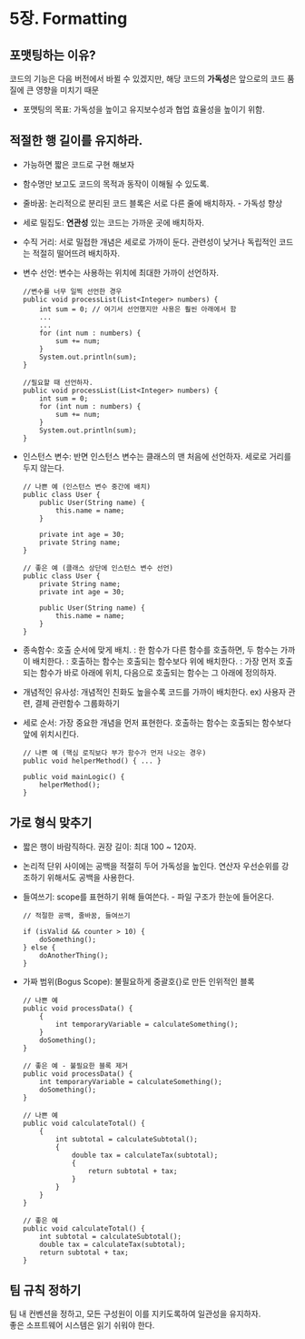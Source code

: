 # 5장. Formatting

## 포맷팅하는 이유? 
코드의 기능은 다음 버전에서 바뀔 수 있겠지만, 해당 코드의 **가독성**은 앞으로의 코드 품질에 큰 영향을 미치기 때문
- 포맷팅의 목표: 가독성을 높이고 유지보수성과 협업 효율성을 높이기 위함.


## 적절한 행 길이를 유지하라.
- 가능하면 짧은 코드로 구현 해보자
- 함수명만 보고도 코드의 목적과 동작이 이해될 수 있도록. 
- 줄바꿈: 논리적으로 분리된 코드 블록은 서로 다른 줄에 배치하자. - 가독성 향상
- 세로 밀집도: **연관성** 있는 코드는 가까운 곳에 배치하자.
- 수직 거리: 서로 밀접한 개념은 세로로 가까이 둔다. 관련성이 낮거나 독립적인 코드는 적절히 떨어뜨려 배치하자.
  
- 변수 선언: 변수는 사용하는 위치에 최대한 가까이 선언하자.
  ```
  //변수를 너무 일찍 선언한 경우
  public void processList(List<Integer> numbers) {
      int sum = 0; // 여기서 선언했지만 사용은 훨씬 아래에서 함
      ...
      ...
      for (int num : numbers) {
          sum += num;
      }
      System.out.println(sum);
  }
  
  //필요할 때 선언하자.
  public void processList(List<Integer> numbers) {
      int sum = 0;
      for (int num : numbers) {
          sum += num;
      }
      System.out.println(sum);
  }
  ```
- 인스턴스 변수: 반면 인스턴스 변수는 클래스의 맨 처음에 선언하자.  세로로 거리를 두지 않는다.
  ```
  // 나쁜 예 (인스턴스 변수 중간에 배치)
  public class User {
      public User(String name) {
          this.name = name;
      }
      
      private int age = 30;
      private String name;
  }
  
  // 좋은 예 (클래스 상단에 인스턴스 변수 선언)
  public class User {
      private String name;
      private int age = 30;
      
      public User(String name) {
          this.name = name;
      }
  }
  ```
- 종속함수: 호출 순서에 맞게 배치. 
: 한 함수가 다른 함수를 호출하면, 두 함수는 가까이 배치한다. 
: 호출하는 함수는 호출되는 함수보다 위에 배치한다.
: 가장 먼저 호출되는 함수가 바로 아래에 위치, 다음으로 호출되는 함수는 그 아래에 정의하자.

- 개념적인 유사성: 개념적인 친화도 높을수록 코드를 가까이 배치한다. ex) 사용자 관련, 결제 관련함수 그룹화하기 
- 세로 순서: 가장 중요한 개념을 먼저 표현한다. 호출하는 함수는 호출되는 함수보다 앞에 위치시킨다.
  ```
  // 나쁜 예 (핵심 로직보다 부가 함수가 먼저 나오는 경우)
  public void helperMethod() { ... }
  
  public void mainLogic() {
      helperMethod();
  }
  ```

## 가로 형식 맞추기
- 짧은 행이 바람직하다. 권장 길이: 최대 100 ~ 120자.
- 논리적 단위 사이에는 공백을 적절히 두어 가독성을 높인다. 
  연산자 우선순위를 강조하기 위해서도 공백을 사용한다. 
- 들여쓰기: scope를 표현하기 위해 들여쓴다. - 파일 구조가 한눈에 들어온다.
  ```
  // 적절한 공백, 줄바꿈, 들여쓰기
  
  if (isValid && counter > 10) {
      doSomething();
  } else {
      doAnotherThing();
  }
  ```

- 가짜 범위(Bogus Scope): 불필요하게 중괄호{}로 만든 인위적인 블록

  ```
  // 나쁜 예
  public void processData() {
      {
          int temporaryVariable = calculateSomething();
      }
      doSomething();
  }
  
  // 좋은 예 - 불필요한 블록 제거
  public void processData() {
      int temporaryVariable = calculateSomething();
      doSomething();
  }
  
  // 나쁜 예
  public void calculateTotal() {
      {
          int subtotal = calculateSubtotal();
          {
              double tax = calculateTax(subtotal);
              {
                  return subtotal + tax;
              }
          }
      }
  }
  
  // 좋은 예
  public void calculateTotal() {
      int subtotal = calculateSubtotal();
      double tax = calculateTax(subtotal);
      return subtotal + tax;
  }
  ```
  
## 팀 규칙 정하기 
팀 내 컨벤션을 정하고, 모든 구성원이 이를 지키도록하여 일관성을 유지하자. <br>
좋은 소프트웨어 시스템은 읽기 쉬워야 한다.
